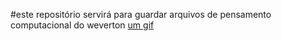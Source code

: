 #este repositório servirá  para guardar arquivos de pensamento computacional do weverton
[um gif](https://media1.tenor.com/m/AKsBwPvIXeYAAAAC/cristiano-ronaldo-siuuu.gif)

